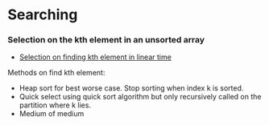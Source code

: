 # Searching

### Selection on the kth element in an unsorted array
- [Selection on finding kth element in linear time](http://www.cs.cmu.edu/afs/cs/academic/class/15451-s14/LectureNotes/median.pdf)

Methods on find kth element:
- Heap sort for best worse case. Stop sorting when index k is sorted. 
- Quick select using quick sort algorithm but only recursively called on the partition where k lies.
- Medium of medium
